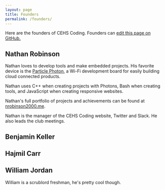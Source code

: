 ```yaml
---
layout: page
title: Founders
permalink: /founders/
---
```


Here are the founders of CEHS Coding. Founders can [edit this page on GitHub.](https://github.com/cehs/cehs.github.io/blob/master/pages/founders.md)

## Nathan Robinson

Nathan loves to develop tools and make embedded projects.  His favorite device is the [Particle Photon](https://www.particle.io/products/hardware/photon-wifi-dev-kit), a Wi-Fi development board for easily building cloud connected products.

Nathan uses C++ when creating projects with Photons, Bash when creating tools, and JavaScript when creating responsive websites.

Nathan's full portfolio of projects and achievements can be found at [nrobinson2000.me](http://nrobinson2000.me).

Nathan is the manager of the CEHS Coding website, Twitter and Slack. He also leads the club meetings.

## Benjamin Keller


## Hajmil Carr


## William Jordan
William is a scrublord freshman, he's pretty cool though.
